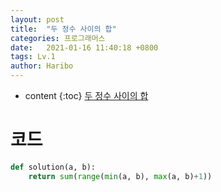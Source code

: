 ```yaml
---
layout: post
title:  "두 정수 사이의 합"
categories: 프로그래머스
date:   2021-01-16 11:40:18 +0800
tags: Lv.1
author: Haribo
---
```


* content
{:toc}
[두 정수 사이의 합](https://school.programmers.co.kr/learn/courses/30/lessons/12912)

# 코드

```python
def solution(a, b):
    return sum(range(min(a, b), max(a, b)+1))
```

